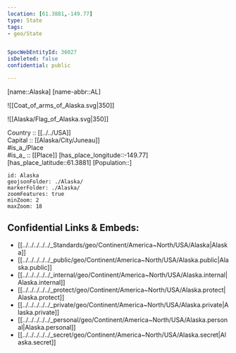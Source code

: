 ```yaml
---
location: [61.3881,-149.77] 
type: State
tags:
- geo/State


SpocWebEntityId: 36027
isDeleted: false
confidential: public

---
```

[name::Alaska] 
[name-abbr::AL] 

![[Coat_of_arms_of_Alaska.svg|350]] 

![[Alaska/Flag_of_Alaska.svg|350]] 

Country :: [[../../USA]]  
Capital :: [[Alaska/City/Juneau]]  
#is_a_/Place  
#is_a_ :: [[Place]] 
[has_place_longitude::-149.77] 
[has_place_latitude::61.3881] 
[Population::] 



```leaflet
id: Alaska
geojsonFolder: ./Alaska/
markerFolder: ./Alaska/
zoomFeatures: true 
minZoom: 2 
maxZoom: 18
```


## Confidential Links & Embeds: 
- [[../../../../../_Standards/geo/Continent/America~North/USA/Alaska|Alaska]] 
- [[../../../../../_public/geo/Continent/America~North/USA/Alaska.public|Alaska.public]] 
- [[../../../../../_internal/geo/Continent/America~North/USA/Alaska.internal|Alaska.internal]] 
- [[../../../../../_protect/geo/Continent/America~North/USA/Alaska.protect|Alaska.protect]] 
- [[../../../../../_private/geo/Continent/America~North/USA/Alaska.private|Alaska.private]] 
- [[../../../../../_personal/geo/Continent/America~North/USA/Alaska.personal|Alaska.personal]] 
- [[../../../../../_secret/geo/Continent/America~North/USA/Alaska.secret|Alaska.secret]] 

